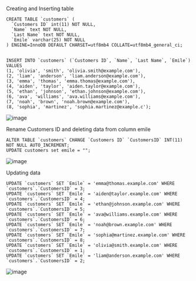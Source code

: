 Creating and Inserting table 
````
CREATE TABLE `customers` (
  `Customers ID` int(11) NOT NULL,
  `Name` text NOT NULL,
  `Last Name` text NOT NULL,
  `Emile` varchar(25) NOT NULL
) ENGINE=InnoDB DEFAULT CHARSET=utf8mb4 COLLATE=utf8mb4_general_ci;


INSERT INTO `customers` (`Customers ID`, `Name`, `Last Name`, `Emile`) VALUES
(1, 'olivia', 'smith', 'olivia.smith@example.com'),
(2, 'liam', 'anderson', 'liam.anderson@example.com'),
(3, 'emma', 'thomas', 'emma.thomas@example.com'),
(4, 'aiden', 'taylor', 'aiden.taylor@example.com'),
(5, 'ethan', 'johnson', 'ethan.johnson@example.com'),
(6, 'ava', 'williams', 'ava.williams@example.com'),
(7, 'noah', 'brown', 'noah.brown@example.com'),
(8, 'sophia', 'martinez', 'sophia.martinez@example.c');
````

![image](https://github.com/BartekRz1/SQL-IT-book-store/assets/131479846/eca0056b-71cf-4e0d-b4dd-6bc817589859)



Rename Customers ID and deleting data from column emile

````
ALTER TABLE `customers` CHANGE `Customers ID` `CustomersID` INT(11) NOT NULL AUTO_INCREMENT;
UPDATE customers set emile = "";
````

![image](https://github.com/BartekRz1/SQL-IT-book-store/assets/131479846/b274dfe2-822e-450f-9418-ce4447320fc6)


Updating data
````
UPDATE `customers` SET `Emile` = 'emma@thomas.example.com' WHERE `customers`.`CustomersID` = 3;
UPDATE `customers` SET `Emile` = 'aiden@taylor.example.com' WHERE `customers`.`CustomersID` = 4;
UPDATE `customers` SET `Emile` = 'ethan@johnson.example.com' WHERE `customers`.`CustomersID` = 5;
UPDATE `customers` SET `Emile` = 'ava@williams.example.com' WHERE `customers`.`CustomersID` = 6;
UPDATE `customers` SET `Emile` = 'noah@brown.example.com' WHERE `customers`.`CustomersID` = 7;
UPDATE `customers` SET `Emile` = 'sophia@martinez.example.com' WHERE `customers`.`CustomersID` = 8;
UPDATE `customers` SET `Emile` = 'olivia@smith.example.com' WHERE `customers`.`CustomersID` = 1;
UPDATE `customers` SET `Emile` = 'liam@anderson.example.com' WHERE `customers`.`CustomersID` = 2;
````

![image](https://github.com/BartekRz1/SQL-IT-book-store/assets/131479846/448b0337-109e-4e0e-a575-e1eb86eef8c7)
